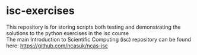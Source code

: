 # isc-exercises
This repository is for storing scripts both testing and demonstrating the solutions to the python exercises in the isc course  
The main Introduction to Scientific Computing (isc) repository can be found here: https://github.com/ncasuk/ncas-isc 